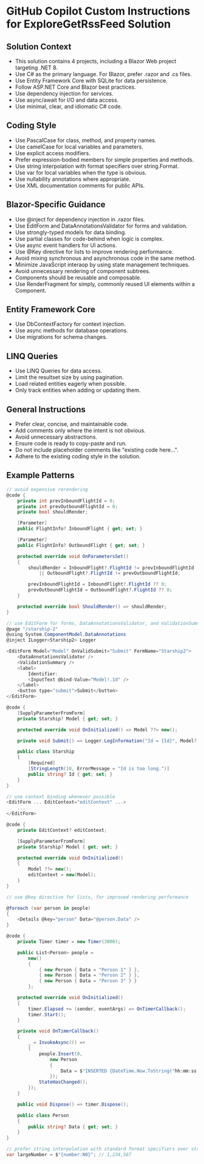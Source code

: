 # GitHub Copilot Custom Instructions for ExploreGetRssFeed Solution

## Solution Context

- This solution contains 4 projects, including a Blazor Web project targeting .NET 8.
- Use C# as the primary language. For Blazor, prefer .razor and .cs files.
- Use Entity Framework Core with SQLite for data persistence.
- Follow ASP.NET Core and Blazor best practices.
- Use dependency injection for services.
- Use async/await for I/O and data access.
- Use minimal, clear, and idiomatic C# code.

## Coding Style

- Use PascalCase for class, method, and property names.
- Use camelCase for local variables and parameters.
- Use explicit access modifiers.
- Prefer expression-bodied members for simple properties and methods.
- Use string interpolation with format specifiers over string.Format.
- Use var for local variables when the type is obvious.
- Use nullability annotations where appropriate.
- Use XML documentation comments for public APIs.

## Blazor-Specific Guidance

- Use @inject for dependency injection in .razor files.
- Use EditForm and DataAnnotationsValidator for forms and validation.
- Use strongly-typed models for data binding.
- Use partial classes for code-behind when logic is complex.
- Use async event handlers for UI actions.
- Use @Key directive for lists to improve rendering performance.
- Avoid mixing synchronous and asynchronous code in the same method.
- Minimize JavaScript interaop by using state management techniques.
- Avoid unnecessary rendering of component subtrees.
- Components should be reusable and composable.
- Use RenderFragment for simply, commonly reused UI elements within a Component.

## Entity Framework Core

- Use DbContextFactory for context injection.
- Use async methods for database operations.
- Use migrations for schema changes.

## LINQ Queries

- Use LINQ Queries for data access.
- Limit the resultset size by using pagination.
- Load related entities eagerly when possible.
- Only track entities when adding or updating them.

## General Instructions

- Prefer clear, concise, and maintainable code.
- Add comments only where the intent is not obvious.
- Avoid unnecessary abstractions.
- Ensure code is ready to copy-paste and run.
- Do not include placeholder comments like "existing code here...".
- Adhere to the existing coding style in the solution.

## Example Patterns

```csharp
// avoid expensive rerendering
@code {
    private int prevInboundFlightId = 0;
    private int prevOutboundFlightId = 0;
    private bool shouldRender;

    [Parameter]
    public FlightInfo? InboundFlight { get; set; }

    [Parameter]
    public FlightInfo? OutboundFlight { get; set; }

    protected override void OnParametersSet()
    {
        shouldRender = InboundFlight?.FlightId != prevInboundFlightId
            || OutboundFlight?.FlightId != prevOutboundFlightId;

        prevInboundFlightId = InboundFlight?.FlightId ?? 0;
        prevOutboundFlightId = OutboundFlight?.FlightId ?? 0;
    }

    protected override bool ShouldRender() => shouldRender;
}
```

```csharp
// use EditForm for forms, DataAnnotationsValidator, and ValidationSummary for entry and validation
@page "/starship-2"
@using System.ComponentModel.DataAnnotations
@inject ILogger<Starship2> Logger

<EditForm Model="Model" OnValidSubmit="Submit" FormName="Starship2">
    <DataAnnotationsValidator />
    <ValidationSummary />
    <label>
        Identifier: 
        <InputText @bind-Value="Model!.Id" />
    </label>
    <button type="submit">Submit</button>
</EditForm>

@code {
    [SupplyParameterFromForm]
    private Starship? Model { get; set; }

    protected override void OnInitialized() => Model ??= new();

    private void Submit() => Logger.LogInformation("Id = {Id}", Model?.Id);

    public class Starship
    {
        [Required]
        [StringLength(10, ErrorMessage = "Id is too long.")]
        public string? Id { get; set; }
    }
}
```

```csharp
// use context binding whenever possible
<EditForm ... EditContext="editContext" ...>
    ...
</EditForm>

@code {
    private EditContext? editContext;

    [SupplyParameterFromForm]
    private Starship? Model { get; set; }

    protected override void OnInitialized()
    {
        Model ??= new();
        editContext = new(Model);
    }
}
```

```csharp
// use @key directive for lists, for improved rendering performance

@foreach (var person in people)
{
    <Details @key="person" Data="@person.Data" />
}

@code {
    private Timer timer = new Timer(3000);

    public List<Person> people =
        new()
        {
            { new Person { Data = "Person 1" } },
            { new Person { Data = "Person 2" } },
            { new Person { Data = "Person 3" } }
        };

    protected override void OnInitialized()
    {
        timer.Elapsed += (sender, eventArgs) => OnTimerCallback();
        timer.Start();
    }

    private void OnTimerCallback()
    {
        _ = InvokeAsync(() =>
        {
            people.Insert(0,
                new Person
                {
                    Data = $"INSERTED {DateTime.Now.ToString("hh:mm:ss tt")}"
                });
            StateHasChanged();
        });
    }

    public void Dispose() => timer.Dispose();

    public class Person
    {
        public string? Data { get; set; }
    }
}
```

```csharp
// prefer string interpolation with standard format specifiers over string.Format
var largeNumber = $"{number:N0}"; // 1,234,567
```
